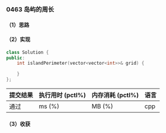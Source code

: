 ### 0463 岛屿的周长

#### （1）思路

#### （2）实现

```cpp
class Solution {
public:
    int islandPerimeter(vector<vector<int>>& grid) {

    }
};
```

| 提交结果 | 执行用时 (pctl%) | 内存消耗 (pctl%) | 语言 |
|:---------|:-----------------|:-----------------|:-----|
| 通过     |  ms (%)   |  MB (%)  | cpp  |

#### （3）收获

